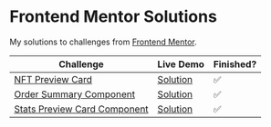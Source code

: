 # Frontend Mentor Solutions

My solutions to challenges from [Frontend Mentor](https://www.frontendmentor.io/).

| Challenge | Live Demo | Finished? | 
| --------- | --------- | --------- |
| [NFT Preview Card](https://www.frontendmentor.io/challenges/nft-preview-card-component-SbdUL_w0U) | [Solution](https://pa-aggarwal.github.io/frontend-mentor/nft-preview-card/index.html) |  :white_check_mark: |
| [Order Summary Component](https://www.frontendmentor.io/challenges/order-summary-component-QlPmajDUj) | [Solution](https://pa-aggarwal.github.io/frontend-mentor/order-component/index.html) | :white_check_mark: |
| [Stats Preview Card Component](https://www.frontendmentor.io/challenges/stats-preview-card-component-8JqbgoU62) | [Solution](https://pa-aggarwal.github.io/frontend-mentor/stats-preview-card/index.html) | :white_check_mark: |
